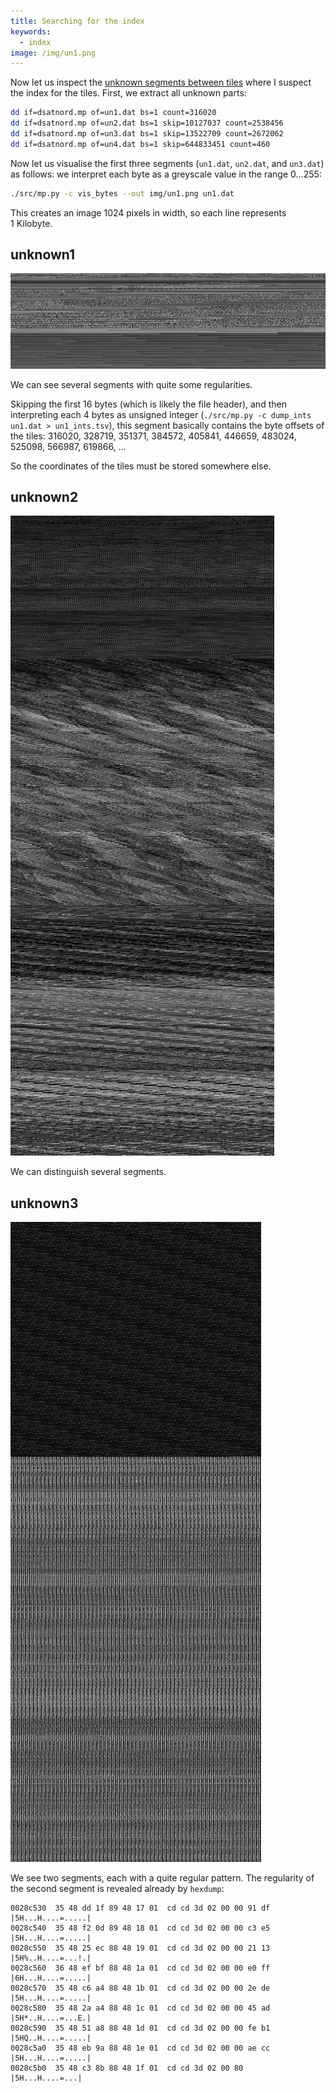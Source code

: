 ```yaml
---
title: Searching for the index
keywords:
  - index
image: /img/un1.png
---
```


Now let us inspect the [unknown segments between
tiles](/2024-04-22-getting-an-overview-on-the-file-content.markdown)
where I suspect the index for the tiles. First, we extract all unknown
parts:

```sh
dd if=dsatnord.mp of=un1.dat bs=1 count=316020
dd if=dsatnord.mp of=un2.dat bs=1 skip=10127037 count=2538456
dd if=dsatnord.mp of=un3.dat bs=1 skip=13522709 count=2672062
dd if=dsatnord.mp of=un4.dat bs=1 skip=644833451 count=460
```

Now let us visualise the first three segments (`un1.dat`, `un2.dat`,
and `un3.dat`) as follows: we interpret each byte as a greyscale value
in the range 0...255:

```sh
./src/mp.py -c vis_bytes --out img/un1.png un1.dat
```

This creates an image 1024 pixels in width, so each line represents
1 Kilobyte.

## unknown1

![](/img/un1.png)

We can see several segments with quite some regularities.

Skipping the first 16 bytes (which is likely the file header), and
then interpreting each 4 bytes as unsigned integer (`./src/mp.py -c
dump_ints un1.dat > un1_ints.tsv`), this segment basically contains
the byte offsets of the tiles: 316020, 328719, 351371, 384572, 405841,
446659, 483024, 525098, 566987, 619866, ...

So the coordinates of the tiles must be stored somewhere else.

## unknown2

![](/img/un2.png)

We can distinguish several segments.

## unknown3

![](/img/un3.png)

We see two segments, each with a quite regular pattern. The regularity
of the second segment is revealed already by `hexdump`:

```
0028c530  35 48 dd 1f 89 48 17 01  cd cd 3d 02 00 00 91 df  |5H...H....=.....|
0028c540  35 48 f2 0d 89 48 18 01  cd cd 3d 02 00 00 c3 e5  |5H...H....=.....|
0028c550  35 48 25 ec 88 48 19 01  cd cd 3d 02 00 00 21 13  |5H%..H....=...!.|
0028c560  36 48 ef bf 88 48 1a 01  cd cd 3d 02 00 00 e0 ff  |6H...H....=.....|
0028c570  35 48 c6 a4 88 48 1b 01  cd cd 3d 02 00 00 2e de  |5H...H....=.....|
0028c580  35 48 2a a4 88 48 1c 01  cd cd 3d 02 00 00 45 ad  |5H*..H....=...E.|
0028c590  35 48 51 a8 88 48 1d 01  cd cd 3d 02 00 00 fe b1  |5HQ..H....=.....|
0028c5a0  35 48 eb 9a 88 48 1e 01  cd cd 3d 02 00 00 ae cc  |5H...H....=.....|
0028c5b0  35 48 c3 8b 88 48 1f 01  cd cd 3d 02 00 80        |5H...H....=...|
```
